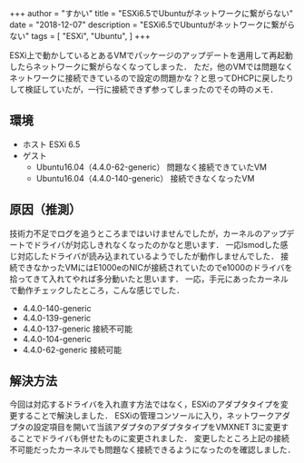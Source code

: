 +++
author = "すかい"
title = "ESXi6.5でUbuntuがネットワークに繋がらない"
date = "2018-12-07"
description = "ESXi6.5でUbuntuがネットワークに繋がらない"
tags = [
    "ESXi",
    "Ubuntu",
]
+++

ESXi上で動かしているとあるVMでパッケージのアップデートを適用して再起動したらネットワークに繋がらなくなってしまった．
ただ，他のVMでは問題なくネットワークに接続できているので設定の問題かな？と思ってDHCPに戻したりして検証していたが，一行に接続できず参ってしまったのでその時のメモ．

## 環境

- ホスト
ESXi 6.5
- ゲスト
  - Ubuntu16.04（4.4.0-62-generic）
  問題なく接続できていたVM
  - Ubuntu16.04（4.4.0-140-generic）
  接続できなくなったVM

## 原因（推測）

技術力不足でログを追うところまではいけませんでしたが，カーネルのアップデートでドライバが対応しきれなくなったのかなと思います．
一応lsmodした感じ対応したドライバが読み込まれているようでしたが動作しませんでした．
接続できなかったVMにはE1000eのNICが接続されていたのでe1000のドライバを拾ってきて入れてやれば多分動いたと思います．
一応，手元にあったカーネルで動作チェックしたところ，こんな感じでした．

- 4.4.0-140-generic
- 4.4.0-139-generic
- 4.4.0-137-generic
  接続不可能
- 4.4.0-104-generic
- 4.4.0-62-generic
  接続可能

## 解決方法

今回は対応するドライバを入れ直す方法ではなく，ESXiのアダプタタイプを変更することで解決しました．
ESXiの管理コンソールに入り，ネットワークアダプタの設定項目を開いて当該アダプタのアダプタタイプをVMXNET 3に変更することでドライバも併せたものに変更されました．
変更したところ上記の接続不可能だったカーネルでも問題なく接続できるようになったのを確認しました．
